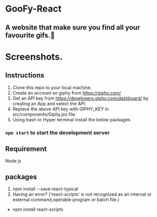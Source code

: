 # GooFy-React
## A website that make sure you find all your favourite gifs.🍕
# Screenshots.

## Instructions
1) Clone this repo to your local machine.
2) Create an account on giphy from https://giphy.com/ 
3) Get an API key from https://developers.giphy.com/dashboard/ by creating an App and select the API.
4) Replace the above API key with GIPHY_KEY in src/components/Giphy.jsx file.
5) Using bash or Hyper terminal install the below packages
### `npm start` to start the development server
## Requirement
Node js

## packages
1) npm install --save react-typical
2) Having an error? ('react-scripts' is not recognized as an internal or external command,operable program or batch file.) 
 - npm install react-scripts
